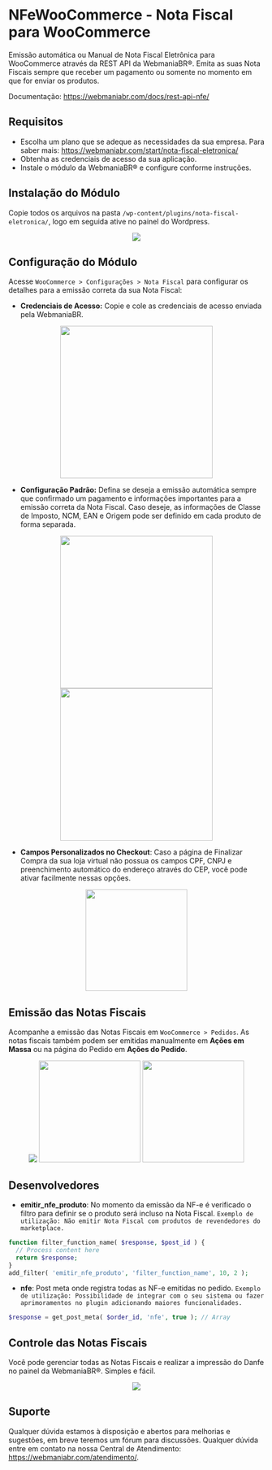 # NFeWooCommerce - Nota Fiscal para WooCommerce

Emissão automática ou Manual de Nota Fiscal Eletrônica para WooCommerce através da REST API da WebmaniaBR®. Emita as suas Nota Fiscais sempre que receber um pagamento ou somente no momento em que for enviar os produtos.

Documentação: https://webmaniabr.com/docs/rest-api-nfe/ 

## Requisitos

- Escolha um plano que se adeque as necessidades da sua empresa. Para saber mais: https://webmaniabr.com/start/nota-fiscal-eletronica/
- Obtenha as credenciais de acesso da sua aplicação.
- Instale o módulo da WebmaniaBR® e configure conforme instruções.

## Instalação do Módulo

Copie todos os arquivos na pasta ```/wp-content/plugins/nota-fiscal-eletronica/```, logo em seguida ative no painel do Wordpress.

<p align="center">
<img src="https://webmaniabr.com/wp-content/uploads/2016/03/FDD69828-39D4-4EEE-B4E8-C0CE4B2F5899.png">
</p>

## Configuração do Módulo

Acesse ```WooCommerce > Configurações > Nota Fiscal``` para configurar os detalhes para a emissão correta da sua Nota Fiscal:

- **Credenciais de Acesso:** Copie e cole as credenciais de acesso enviada pela WebmaniaBR.

<p align="center">
<img src="https://webmaniabr.com/wp-content/uploads/2016/03/71184FE6-259D-4A97-AAE3-5819CF17FB9F.png" height="300">
</p>

- **Configuração Padrão:** Defina se deseja a emissão automática sempre que confirmado um pagamento e informações importantes para a emissão correta da Nota Fiscal. Caso deseje, as informações de Classe de Imposto, NCM, EAN e Origem pode ser definido em cada produto de forma separada.

<p align="center">
<img src="https://webmaniabr.com/wp-content/uploads/2016/03/5DB8E906-7716-4F31-824F-FFEEC2E2B51B-1.png" height="300">
<img src="https://webmaniabr.com/wp-content/uploads/2016/03/594F5A8D-2028-4FE1-A4A1-6B21F76D64F5.png" height="300">
</p>

- **Campos Personalizados no Checkout**: Caso a página de Finalizar Compra da sua loja virtual não possua os campos CPF, CNPJ e preenchimento automático do endereço através do CEP, você pode ativar facilmente nessas opções.

<p align="center">
<img src="https://webmaniabr.com/wp-content/uploads/2016/03/1BF38BAC-5D36-4607-90B9-03C5BE99C54F.png" height="200">
</p>

## Emissão das Notas Fiscais

Acompanhe a emissão das Notas Fiscais em ```WooCommerce > Pedidos```. As notas fiscais também podem ser emitidas manualmente em **Ações em Massa** ou na página do Pedido em **Ações do Pedido**.

<p align="center">
<img src="https://webmaniabr.com/wp-content/uploads/2016/03/DAFB5A59-1DB8-4F73-B0BA-14E126A5C17B.png">
<img src="https://webmaniabr.com/wp-content/uploads/2016/03/F10E3E67-9FC0-4D10-BE61-13C0D31C1BE8.png" height="200">
<img src="https://webmaniabr.com/wp-content/uploads/2016/03/5999F78B-C812-4294-9C56-1CDF37A41D94.png" height="200">
</p>

## Desenvolvedores

- **emitir_nfe_produto**: No momento da emissão da NF-e é verificado o filtro para definir se o produto será incluso na Nota Fiscal. ```Exemplo de utilização: Não emitir Nota Fiscal com produtos de revendedores do marketplace.```

```php
function filter_function_name( $response, $post_id ) {
  // Process content here
  return $response;
}
add_filter( 'emitir_nfe_produto', 'filter_function_name', 10, 2 ); 
```

- **nfe**: Post meta onde registra todas as NF-e emitidas no pedido. ```Exemplo de utilização: Possibilidade de integrar com o seu sistema ou fazer aprimoramentos no plugin adicionando maiores funcionalidades. ```

```php
$response = get_post_meta( $order_id, 'nfe', true ); // Array
```

## Controle das Notas Fiscais

Você pode gerenciar todas as Notas Fiscais e realizar a impressão do Danfe no painel da WebmaniaBR®. Simples e fácil.

<p align="center">
<img src="https://webmaniabr.com/wp-content/themes/wmbr/img/nf07.jpg">
</p>


## Suporte

Qualquer dúvida estamos à disposição e abertos para melhorias e sugestões, em breve teremos um fórum para discussões. Qualquer dúvida entre em contato na nossa Central de Atendimento: https://webmaniabr.com/atendimento/.
